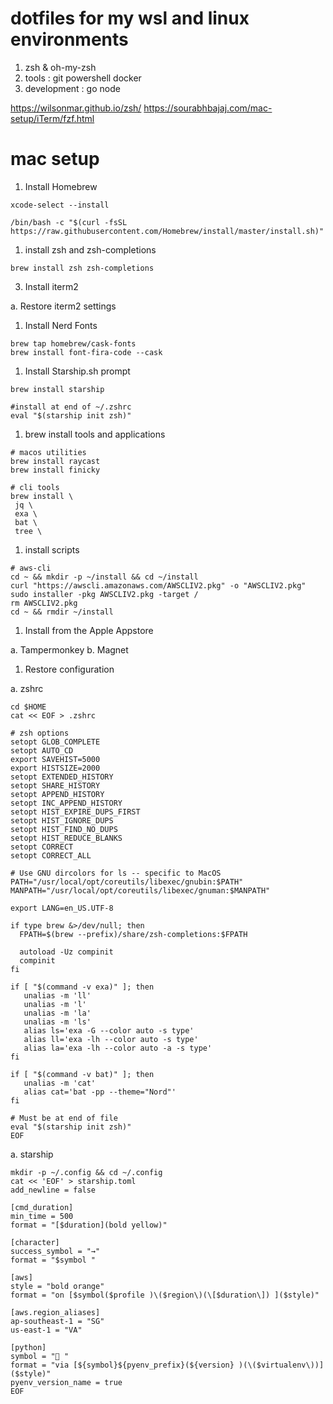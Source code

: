 # dotfiles for my wsl and linux environments
1. zsh & oh-my-zsh
2. tools : git powershell docker 
3. development : go node

https://wilsonmar.github.io/zsh/
https://sourabhbajaj.com/mac-setup/iTerm/fzf.html

# mac setup

1. Install Homebrew

```shell
xcode-select --install

/bin/bash -c "$(curl -fsSL https://raw.githubusercontent.com/Homebrew/install/master/install.sh)"

```

1. install zsh and zsh-completions

```
brew install zsh zsh-completions

```

3. Install iterm2

a. Restore iterm2 settings

1. Install Nerd Fonts

```shell
brew tap homebrew/cask-fonts
brew install font-fira-code --cask
```

1. Install Starship.sh prompt

```shell
brew install starship

#install at end of ~/.zshrc
eval "$(starship init zsh)"
```

1. brew install tools and applications

```shell
# macos utilities
brew install raycast
brew install finicky

# cli tools
brew install \
 jq \
 exa \
 bat \
 tree \

```

1. install scripts
```shell
# aws-cli
cd ~ && mkdir -p ~/install && cd ~/install
curl "https://awscli.amazonaws.com/AWSCLIV2.pkg" -o "AWSCLIV2.pkg"
sudo installer -pkg AWSCLIV2.pkg -target /
rm AWSCLIV2.pkg
cd ~ && rmdir ~/install
```

1. Install from the Apple Appstore

a. Tampermonkey
b. Magnet

1. Restore configuration

a. zshrc
```shell
cd $HOME
cat << EOF > .zshrc

# zsh options
setopt GLOB_COMPLETE
setopt AUTO_CD
export SAVEHIST=5000
export HISTSIZE=2000
setopt EXTENDED_HISTORY
setopt SHARE_HISTORY
setopt APPEND_HISTORY
setopt INC_APPEND_HISTORY
setopt HIST_EXPIRE_DUPS_FIRST
setopt HIST_IGNORE_DUPS
setopt HIST_FIND_NO_DUPS
setopt HIST_REDUCE_BLANKS
setopt CORRECT
setopt CORRECT_ALL

# Use GNU dircolors for ls -- specific to MacOS
PATH="/usr/local/opt/coreutils/libexec/gnubin:$PATH"
MANPATH="/usr/local/opt/coreutils/libexec/gnuman:$MANPATH"

export LANG=en_US.UTF-8

if type brew &>/dev/null; then
  FPATH=$(brew --prefix)/share/zsh-completions:$FPATH

  autoload -Uz compinit
  compinit
fi

if [ "$(command -v exa)" ]; then
   unalias -m 'll'
   unalias -m 'l'
   unalias -m 'la'
   unalias -m 'ls'
   alias ls='exa -G --color auto -s type'
   alias ll='exa -lh --color auto -s type'
   alias la='exa -lh --color auto -a -s type'
fi

if [ "$(command -v bat)" ]; then
   unalias -m 'cat'
   alias cat='bat -pp --theme="Nord"'
fi

# Must be at end of file
eval "$(starship init zsh)"
EOF
```

a. starship

```shell
mkdir -p ~/.config && cd ~/.config
cat << 'EOF' > starship.toml
add_newline = false

[cmd_duration]
min_time = 500
format = "[$duration](bold yellow)"

[character]
success_symbol = "→"
format = "$symbol "

[aws]
style = "bold orange"
format = "on [$symbol($profile )\($region\)(\[$duration\]) ]($style)"

[aws.region_aliases]
ap-southeast-1 = "SG"
us-east-1 = "VA"

[python]
symbol = "🐍 "
format = "via [${symbol}${pyenv_prefix}(${version} )(\($virtualenv\))]($style)"
pyenv_version_name = true
EOF
```

